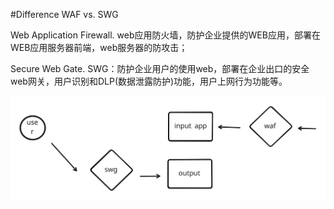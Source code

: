 #Difference WAF vs. SWG

Web Application Firewall. web应用防火墙，防护企业提供的WEB应用，部署在WEB应用服务器前端，web服务器的防攻击；

Secure Web Gate. SWG：防护企业用户的使用web，部署在企业出口的安全web网关，用户识别和DLP(数据泄露防护)功能，用户上网行为功能等。


![](img/p1.svg)
